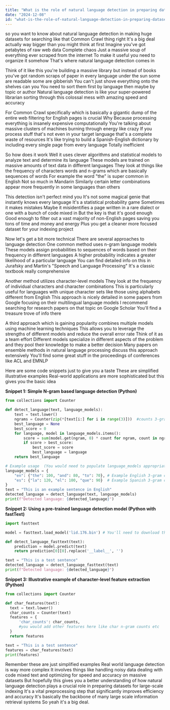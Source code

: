 ```yaml
---
title: "What is the role of natural language detection in preparing datasets for large-scale indexing, such as filtering English pages from Common Crawl?"
date: "2024-12-08"
id: "what-is-the-role-of-natural-language-detection-in-preparing-datasets-for-large-scale-indexing-such-as-filtering-english-pages-from-common-crawl"
---
```


 so you want to know about natural language detection in making huge datasets for searching like that Common Crawl thing right  It's a big deal actually way bigger than you might think at first  Imagine you've got petabytes of raw web data  Complete chaos  Just a massive soup of everything ever scraped from the internet  To make it useful you need to organize it somehow  That's where natural language detection comes in

Think of it like this you're building a massive library but instead of books you've got random scraps of paper in every language under the sun some are readable some are gibberish  You can't just shove everything onto the shelves can you  You need to sort them first by language then maybe by topic or author  Natural language detection is like your super-powered librarian sorting through this colossal mess with amazing speed and accuracy

For Common Crawl specifically which is basically a gigantic dump of the entire web  filtering for English pages is crucial  Why  Because processing everything is insanely expensive computationally  You're talking about massive clusters of machines burning through energy like crazy  If you process stuff that's not even in your target language that's a complete waste of resources  It's like trying to build a Spanish-English dictionary by including every single page from every language  Totally inefficient

So how does it work  Well it uses clever algorithms and statistical models to analyze text and determine its language  These models are trained on massive amounts of text data in different languages  They look at things like the frequency of characters words and n-grams which are basically sequences of words  For example the word "the" is super common in English  Not so much in Mandarin  Similarly certain letter combinations appear more frequently in some languages than others

This detection isn't perfect mind you It's not some magical genie that instantly knows every language  It's a statistical probability game  Sometimes it makes mistakes  Maybe it misidentifies a page written in a rare dialect or one with a bunch of code mixed in  But the key is that it's good enough  Good enough to filter out a vast majority of non-English pages saving you tons of time and money and energy  Plus you get a cleaner more focused dataset for your indexing project

Now let's get a bit more technical  There are several approaches to language detection  One common method uses n-gram language models  These models assign probabilities to sequences of words based on their frequency in different languages  A higher probability indicates a greater likelihood of a particular language  You can find detailed info on this in Jurafsky and Martin's "Speech and Language Processing"  It's a classic textbook really comprehensive

Another method utilizes character-level models  They look at the frequency of individual characters and character combinations  This is particularly useful for languages with unique character sets like those using alphabets different from English  This approach is nicely detailed in some papers from Google focusing on their multilingual language models  I recommend searching for research papers on that topic on Google Scholar  You'll find a treasure trove of info there

A third approach which is gaining popularity combines multiple models using machine learning techniques  This allows you to leverage the strengths of different models and reduce the overall error rate  Think of it as a team effort  Different models specialize in different aspects of the problem and they pool their knowledge to make a better decision  Many papers on ensemble methods in natural language processing discuss this approach extensively  You'll find some great stuff in the proceedings of conferences like ACL and EMNLP


Here are some code snippets just to give you a taste  These are simplified illustrative examples  Real-world applications are more sophisticated but this gives you the basic idea


**Snippet 1:  Simple N-gram based language detection (Python)**

```python
from collections import Counter

def detect_language(text, language_models):
    text = text.lower()
    ngrams = Counter(zip(*[text[i:] for i in range(3)]))  #counts 3-grams
    best_language = None
    best_score = 0
    for language, model in language_models.items():
        score = sum(model.get(ngram, 0) * count for ngram, count in ngrams.items())
        if score > best_score:
            best_score = score
            best_language = language
    return best_language

# Example usage  (You would need to populate language_models appropriately)
language_models = {
    "en": {"the": 100, "and": 80, "to": 70}, # Example English 3-gram counts
    "es": {"la": 120, "el": 100, "que": 90}  # Example Spanish 3-gram counts
}
text = "This is an example sentence in English"
detected_language = detect_language(text, language_models)
print(f"Detected language: {detected_language}")

```

**Snippet 2: Using a pre-trained language detection model (Python with fastText)**

```python
import fasttext

model = fasttext.load_model('lid.176.bin') # You'll need to download this model

def detect_language_fasttext(text):
    prediction = model.predict(text)
    return prediction[0][0].replace('__label__', '')

text = "This is a test sentence"
detected_language = detect_language_fasttext(text)
print(f"Detected language: {detected_language}")
```

**Snippet 3:  Illustrative example of character-level feature extraction (Python)**


```python
from collections import Counter

def char_features(text):
  text = text.lower()
  char_counts = Counter(text)
  features = {
      'char_counts': char_counts,
      #you would add other features here like char n-gram counts etc
  }
  return features

text = "This is a test sentence"
features = char_features(text)
print(features)
```

Remember these are just simplified examples  Real world language detection is way more complex  It involves things like handling noisy data dealing with code mixed text and optimizing for speed and accuracy on massive datasets  But hopefully this gives you a better understanding of how natural language detection plays a crucial role in preparing datasets for large-scale indexing  It's a vital preprocessing step that significantly improves efficiency and accuracy  It's basically the backbone of many large scale information retrieval systems  So yeah it's a big deal.
